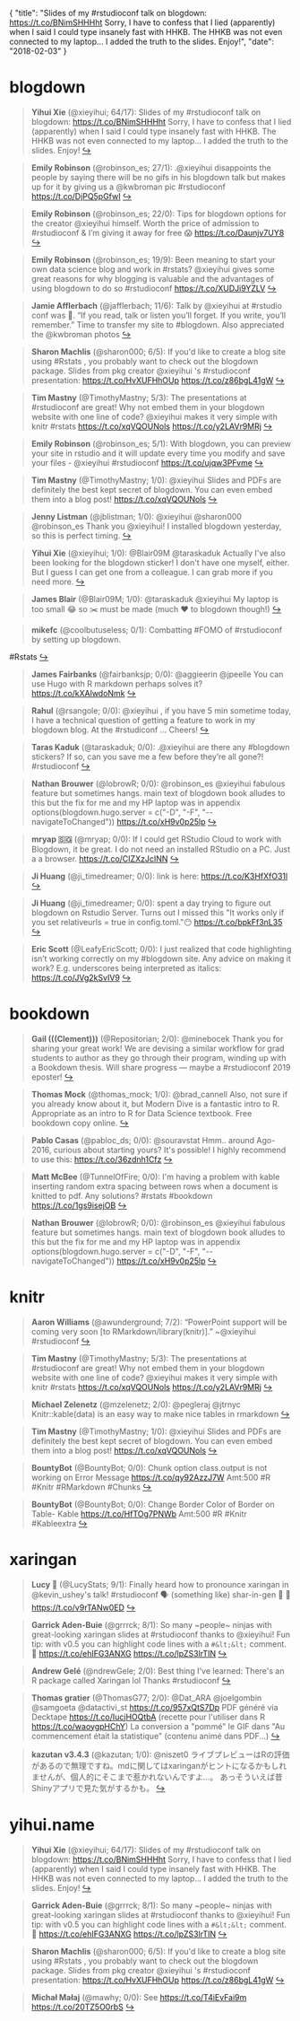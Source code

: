 {
  "title": "Slides of my #rstudioconf talk on blogdown: https://t.co/BNimSHHHht Sorry, I have to confess that I lied (apparently) when I said I could type insanely fast with HHKB. The HHKB was not even connected to my laptop... I added the truth to the slides. Enjoy!",
  "date": "2018-02-03"
}

# blogdown

> **Yihui Xie** (@xieyihui; 64/17): Slides of my #rstudioconf talk on blogdown: https://t.co/BNimSHHHht Sorry, I have to confess that I lied (apparently) when I said I could type insanely fast with HHKB. The HHKB was not even connected to my laptop... I added the truth to the slides. Enjoy!  [&#8618;](https://twitter.com/xieyihui/status/959556402904678401)

<!-- -->


> **Emily Robinson** (@robinson_es; 27/1): .@xieyihui disappoints the people by saying there will be no gifs in his blogdown talk but makes up for it by giving us a @kwbroman pic #rstudioconf https://t.co/DjPQ5pGfwI  [&#8618;](https://twitter.com/xieyihui/status/959517680637132800)

<!-- -->


> **Emily Robinson** (@robinson_es; 22/0): Tips for blogdown options for the creator @xieyihui himself. Worth the price of admission to #rstudioconf &amp; I’m giving it away for free 😱 https://t.co/Daunjv7UY8  [&#8618;](https://twitter.com/xieyihui/status/959521988602560512)

<!-- -->


> **Emily Robinson** (@robinson_es; 19/9): Been meaning to start your own data science blog and work in #rstats? @xieyihui gives some great reasons for why blogging is valuable and the advantages of using blogdown to do so #rstudioconf https://t.co/XUDJi9YZLV  [&#8618;](https://twitter.com/xieyihui/status/959522839077339136)

<!-- -->


> **Jamie Afflerbach** (@jafflerbach; 11/6): Talk by @xieyihui at #rstudio conf was 💯. “If you read, talk or listen you’ll forget. If you write, you’ll remember.” Time to transfer my site to #blogdown. Also appreciated the @kwbroman photos  [&#8618;](https://twitter.com/xieyihui/status/959523057080590337)

<!-- -->


> **Sharon Machlis** (@sharon000; 6/5): If you'd like to create a blog site using #Rstats , you probably want to check out the  blogdown package. Slides from pkg creator @xieyihui 's #rstudioconf presentation: https://t.co/HvXUFHhOUp https://t.co/z86bgL41gW  [&#8618;](https://twitter.com/xieyihui/status/959564729860501510)

<!-- -->


> **Tim Mastny** (@TimothyMastny; 5/3): The presentations at #rstudioconf are great! Why not embed them in your blogdown website with one line of code? @xieyihui makes it very simple with knitr #rstats 
https://t.co/xqVQOUNols https://t.co/y2LAVr9MRj  [&#8618;](https://twitter.com/xieyihui/status/959566996856868865)

<!-- -->


> **Emily Robinson** (@robinson_es; 5/1): With blogdown, you can preview your site in rstudio and it will update every time you modify and save your files - @xieyihui #rstudioconf https://t.co/ujqw3PFvme  [&#8618;](https://twitter.com/xieyihui/status/959519513958957056)

<!-- -->


> **Tim Mastny** (@TimothyMastny; 1/0): @xieyihui Slides and PDFs are definitely the best kept secret of blogdown. You can even embed them into a blog post! 
https://t.co/xqVQOUNols  [&#8618;](https://twitter.com/xieyihui/status/959568290258542593)

<!-- -->


> **Jenny Listman** (@jblistman; 1/0): @xieyihui @sharon000 @robinson_es Thank you @xieyihui! I installed blogdown yesterday, so this is perfect timing.  [&#8618;](https://twitter.com/xieyihui/status/959558856639737857)

<!-- -->


> **Yihui Xie** (@xieyihui; 1/0): @Blair09M @taraskaduk Actually I've also been looking for the blogdown sticker! I don't have one myself, either. But I guess I can get one from a colleague. I can grab more if you need more.  [&#8618;](https://twitter.com/xieyihui/status/959553972037013504)

<!-- -->


> **James Blair** (@Blair09M; 1/0): @taraskaduk @xieyihui My laptop is too small 😂 so ✂️ must be made (much ♥️ to blogdown though!)  [&#8618;](https://twitter.com/xieyihui/status/959544312273952768)

<!-- -->


> **mikefc** (@coolbutuseless; 0/1): Combatting #FOMO of #rstudioconf by setting up blogdown.
>
#Rstats  [&#8618;](https://twitter.com/xieyihui/status/959583819299938305)

<!-- -->


> **James Fairbanks** (@fairbanksjp; 0/0): @aggieerin @jpeelle You can use Hugo with R markdown perhaps  solves it? https://t.co/kXAlwdoNmk  [&#8618;](https://twitter.com/xieyihui/status/959582176022073344)

<!-- -->


> **Rahul** (@rsangole; 0/0): @xieyihui , if you have 5 min sometime today, I have a technical question of getting a feature to work in my blogdown blog. At the #rstudiconf ... Cheers!  [&#8618;](https://twitter.com/xieyihui/status/959574907389538304)

<!-- -->


> **Taras Kaduk** (@taraskaduk; 0/0): .@xieyihui  are there any #blogdown stickers? If so, can you save me a few before they’re all gone?! #rstudioconf  [&#8618;](https://twitter.com/xieyihui/status/959537165003776000)

<!-- -->


> **Nathan Brouwer** (@lobrowR; 0/0): @robinson_es @xieyihui fabulous feature but sometimes hangs.  main text of blogdown book alludes to this but the fix for me and my HP laptop was in appendix 
options(blogdown.hugo.server = c("-D", "-F", "--navigateToChanged"))
https://t.co/xH9v0p25lp  [&#8618;](https://twitter.com/xieyihui/status/959526103202361344)

<!-- -->


> **mryap 🇸🇬** (@mryap; 0/0): If I could get RStudio Cloud to work with Blogdown, it be great. I do not need an installed RStudio on a PC. Just a a browser. https://t.co/CIZXzJcINN  [&#8618;](https://twitter.com/xieyihui/status/959503177744814080)

<!-- -->


> **Ji Huang** (@ji_timedreamer; 0/0): link is here: https://t.co/K3HfXfO31l  [&#8618;](https://twitter.com/xieyihui/status/959486711666565120)

<!-- -->


> **Ji Huang** (@ji_timedreamer; 0/0): spent a day trying to figure out blogdown on Rstudio Server. Turns out I missed this "It works only if you set relativeurls = true in config.toml."😶 https://t.co/bpkFf3nL35  [&#8618;](https://twitter.com/xieyihui/status/959486409047502848)

<!-- -->


> **Eric Scott** (@LeafyEricScott; 0/0): I just realized that code highlighting isn’t working correctly on my #blogdown site.  Any advice on making it work?  E.g. underscores being interpreted as italics: https://t.co/JVg2kSvIV9  [&#8618;](https://twitter.com/xieyihui/status/959465068923584513)

<!-- -->


# bookdown

> **Gail (((Clement)))** (@Repositorian; 2/0): @minebocek Thank you for sharing your great work! We are devising a similar workflow for grad students to author as they go through their program, winding up with a Bookdown thesis. Will share progress — maybe a #rstudioconf 2019 eposter!  [&#8618;](https://twitter.com/xieyihui/status/959567589834829824)

<!-- -->


> **Thomas Mock** (@thomas_mock; 1/0): @brad_cannell Also, not sure if you already know about it, but Modern Dive is a fantastic intro to R. Appropriate as an intro to R for Data Science textbook. Free bookdown copy online.  [&#8618;](https://twitter.com/xieyihui/status/959548376433004544)

<!-- -->


> **Pablo Casas** (@pabloc_ds; 0/0): @souravstat Hmm.. around Ago-2016, curious about starting yours? It's possible! I highly recommend to use this: https://t.co/36zdnh1Cfz  [&#8618;](https://twitter.com/xieyihui/status/959588546838491136)

<!-- -->


> **Matt McBee** (@TunnelOfFire; 0/0): I'm having a problem with kable inserting random extra spacing between rows when a document is knitted to pdf. Any solutions? #rstats #bookdown https://t.co/1gs9isejOB  [&#8618;](https://twitter.com/xieyihui/status/959581164704026625)

<!-- -->


> **Nathan Brouwer** (@lobrowR; 0/0): @robinson_es @xieyihui fabulous feature but sometimes hangs.  main text of blogdown book alludes to this but the fix for me and my HP laptop was in appendix 
options(blogdown.hugo.server = c("-D", "-F", "--navigateToChanged"))
https://t.co/xH9v0p25lp  [&#8618;](https://twitter.com/xieyihui/status/959526103202361344)

<!-- -->


# knitr

> **Aaron Williams** (@awunderground; 7/2): “PowerPoint support will be coming very soon [to RMarkdown/library(knitr)].” ~@xieyihui #rstudioconf  [&#8618;](https://twitter.com/xieyihui/status/959567492329848833)

<!-- -->


> **Tim Mastny** (@TimothyMastny; 5/3): The presentations at #rstudioconf are great! Why not embed them in your blogdown website with one line of code? @xieyihui makes it very simple with knitr #rstats 
https://t.co/xqVQOUNols https://t.co/y2LAVr9MRj  [&#8618;](https://twitter.com/xieyihui/status/959566996856868865)

<!-- -->


> **Michael Zelenetz** (@mzelenetz; 2/0): @pegleraj @jtrnyc Knitr::kable(data) is an easy way to make nice tables in rmarkdown  [&#8618;](https://twitter.com/xieyihui/status/959412112836694017)

<!-- -->


> **Tim Mastny** (@TimothyMastny; 1/0): @xieyihui Slides and PDFs are definitely the best kept secret of blogdown. You can even embed them into a blog post! 
https://t.co/xqVQOUNols  [&#8618;](https://twitter.com/xieyihui/status/959568290258542593)

<!-- -->


> **BountyBot** (@BountyBot; 0/0): Chunk option class.output is not working on Error Message https://t.co/qy92AzzJ7W Amt:500 #R #Knitr #RMarkdown #Chunks  [&#8618;](https://twitter.com/xieyihui/status/959486578451271680)

<!-- -->


> **BountyBot** (@BountyBot; 0/0): Change Border Color of Border on Table- Kable https://t.co/HfTOg7PNWb Amt:500 #R #Knitr #Kableextra  [&#8618;](https://twitter.com/xieyihui/status/959244990294773761)

<!-- -->


# xaringan

> **Lucy 🌻** (@LucyStats; 9/1): Finally heard how to pronounce xaringan in @kevin_ushey's talk! #rstudioconf
🗣 (something like) shar-in-gen 🙌
🔗 https://t.co/v9rTANw0ED  [&#8618;](https://twitter.com/xieyihui/status/959504698842652672)

<!-- -->


> **Garrick Aden-Buie** (@grrrck; 8/1): So many ~people~ ninjas with great-looking xaringan slides at #rstudioconf thanks to @xieyihui! Fun tip: with v0.5 you can highlight code lines with a `#&lt;&lt;` comment. 👀 https://t.co/ehIFG3ANXG https://t.co/lpZS3lrTIN  [&#8618;](https://twitter.com/xieyihui/status/959560643291512833)

<!-- -->


> **Andrew Gelé** (@ndrewGele; 2/0): Best thing I've learned: There's an R package called Xaringan lol
Thanks #rstudioconf  [&#8618;](https://twitter.com/xieyihui/status/959554082263347201)

<!-- -->


> **Thomas gratier** (@ThomasG77; 2/0): @Dat_ARA @joelgombin @samgoeta @datactivi_st https://t.co/957xQtS7Dp PDF généré via Decktape https://t.co/IucjHOQtbA (recette pour l'utiliser dans R https://t.co/waoygpHChY) La conversion a "pommé" le GIF dans "Au commencement était la statistique" (contenu animé dans PDF...)  [&#8618;](https://twitter.com/xieyihui/status/959457324686626816)

<!-- -->


> **kazutan v3.4.3** (@kazutan; 1/0): @niszet0 ライブプレビューはRの評価があるので無理ですね。mdに関してはxaringanがヒントになるかもしれませんが、個人的にそこまで惹かれないんですよ…。
あっそういえば昔Shinyアプリで見た気がするかも。  [&#8618;](https://twitter.com/xieyihui/status/959438708297547776)

<!-- -->


# yihui.name

> **Yihui Xie** (@xieyihui; 64/17): Slides of my #rstudioconf talk on blogdown: https://t.co/BNimSHHHht Sorry, I have to confess that I lied (apparently) when I said I could type insanely fast with HHKB. The HHKB was not even connected to my laptop... I added the truth to the slides. Enjoy!  [&#8618;](https://twitter.com/xieyihui/status/959556402904678401)

<!-- -->


> **Garrick Aden-Buie** (@grrrck; 8/1): So many ~people~ ninjas with great-looking xaringan slides at #rstudioconf thanks to @xieyihui! Fun tip: with v0.5 you can highlight code lines with a `#&lt;&lt;` comment. 👀 https://t.co/ehIFG3ANXG https://t.co/lpZS3lrTIN  [&#8618;](https://twitter.com/xieyihui/status/959560643291512833)

<!-- -->


> **Sharon Machlis** (@sharon000; 6/5): If you'd like to create a blog site using #Rstats , you probably want to check out the  blogdown package. Slides from pkg creator @xieyihui 's #rstudioconf presentation: https://t.co/HvXUFHhOUp https://t.co/z86bgL41gW  [&#8618;](https://twitter.com/xieyihui/status/959564729860501510)

<!-- -->


> **Michał Małaj** (@mawhy; 0/0): See https://t.co/T4iEvFai9m https://t.co/20TZ5O0rbS  [&#8618;](https://twitter.com/xieyihui/status/959571434778525697)

<!-- -->


